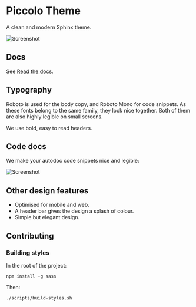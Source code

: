 # Piccolo Theme

A clean and modern Sphinx theme.

![Screenshot](./docs/screenshots/docs.png)

## Docs

See [Read the docs](https://piccolo-theme.readthedocs.io/en/latest/).

## Typography

Roboto is used for the body copy, and Roboto Mono for code snippets. As these
fonts belong to the same family, they look nice together. Both of them are
also highly legible on small screens.

We use bold, easy to read headers.

## Code docs

We make your autodoc code snippets nice and legible:

![Screenshot](./docs/screenshots/api_docs.png)

## Other design features

 * Optimised for mobile and web.
 * A header bar gives the design a splash of colour.
 * Simple but elegant design.

## Contributing

### Building styles

In the root of the project:

```
npm install -g sass
```

Then:

```
./scripts/build-styles.sh
```
